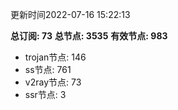 更新时间2022-07-16 15:22:13

**总订阅: 73**
**总节点: 3535**
**有效节点: 983**
- trojan节点: 146
- ss节点: 761
- v2ray节点: 73
- ssr节点: 3
